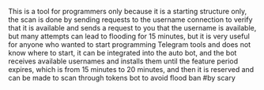 This is a tool for programmers only because it is a starting structure only, the scan is done by sending requests to the username connection to verify that it is available and sends a request to you that the username is available, but many attempts can lead to flooding for 15 minutes, but it is very useful for anyone who wanted to start programming Telegram tools and does not know where to start, it can be integrated into the auto bot, and the bot receives available usernames and installs them until the feature period expires, which is from 15 minutes to 20 minutes, and then it is reserved and can be made to scan through tokens bot to avoid flood ban
#by scary
